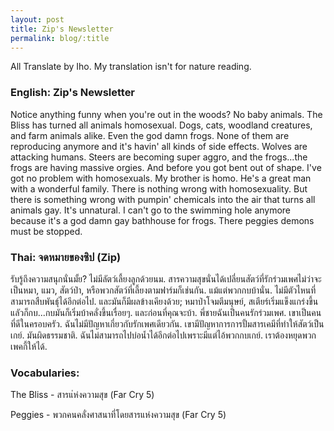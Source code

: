 ```yaml
---
layout: post
title: Zip's Newsletter
permalink: blog/:title
---
```


All Translate by Iho. My translation isn't for nature reading.

### English: Zip's Newsletter
Notice anything funny when you're out in the woods? No baby animals. The Bliss has turned all animals homosexual. Dogs, cats, woodland creatures, and farm animals alike. Even the god damn frogs. None of them are reproducing anymore and it's havin' all kinds of side effects. Wolves are attacking humans. Steers are becoming super aggro, and the frogs...the frogs are having massive orgies. And before you got bent out of shape. I've got no problem with homosexuals. My brother is homo. He's a great man with a wonderful family. There is nothing wrong with homosexuality. But there is something wrong with pumpin' chemicals into the air that turns all animals gay. It's unnatural. I can't go to the swimming hole anymore because it's a god damn gay bathhouse for frogs. There peggies demons must be stopped.
### Thai: จดหมายของซิป (Zip)
รับรู้ถึงความสนุกนั่นมั้ย? ไม่มีลัตว์เลี้ยงลูกด้วยนม. สารความสุขนั่นได้เปลี่ยนสัตว์ที่รักร่วมเพศไม่ว่าจะเป็นหมา, แมว, สัตว์ป่า, หรือพวกสัตว์ที่เลี้ยงตามฟาร์มก็เช่นกัน. แม้แต่พวกกบบ้านั่น. ไม่มีตัวไหนที่สามารถสืบพันธุ์ได้อีกต่อไป. และมันก็มีผลข้างเคียงด้วย; หมาป่าโจมตีมนุษย์, สเตียร์เริ่มแข็งแกร่งขึ้น แลัวก็กบ...กบมันก็เริ่มบ้าคลั่งขึ้นเรื่อยๆ. และก่อนที่คุณจะบ้า. พี่ชายฉันเป็นคนรักร่วมเพศ. เขาเป็นคนที่ดีในครอบครัว. ฉันไม่มีปัญหาเกี่ยวกับรักเพศเดียวกัน. เขามีปัญหาการการปั้มสารเคมีที่ทำให้สัตว์เป็นเกย์. มันผิดธรรมชาติ. ฉันไม่สามารถไปบ่อน้ำได้อีกต่อไปเพราะมีแต่ไอ้พวกกบเกย์. เราต้องหยุดพวกเพคกี้ให้ได้.

### Vocabularies:

The Bliss - สารแ่ห่งความสุข (Far Cry 5)

Peggies - พวกคนคลั่งศาสนาที่โดยสารแห่งความสุข (Far Cry 5)
